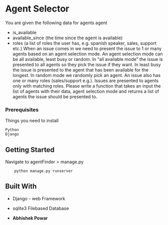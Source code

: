 # Agent Selector 

You are given the following data for agents
agent
- is_available
- available_since (the time since the agent is available)
- roles (a list of roles the user has, e.g. spanish speaker, sales, support etc.)
When an issue comes in we need to present the issue to 1 or many agents based on an agent
selection mode. An agent selection mode can be all available, least busy or random. In “all
available mode” the issue is presented to all agents so they pick the issue if they want. In least
busy the issue is presented to the agent that has been available for the longest. In random
mode we randomly pick an agent. An issue also has one or many roles (sales/support e.g.).
Issues are presented to agents only with matching roles.
Please write a function that takes an input the list of agents with their data, agent selection
mode and returns a list of agents the issue should be presented to.



### Prerequisites

Things you need to install 

```
Python
Django 
```

## Getting Started

Navigate to agentFinder > manage.py

```
    python manage.py runserver
```


## Built With

* Django - web Framework
* sqlite3  Filebased Database



* **Abhishek Powar** 




